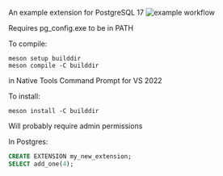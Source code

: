An example extension for PostgreSQL 17
![example workflow](https://github.com/margregor/a_postgres_extension/actions/workflows/compile.yml/badge.svg)

Requires pg_config.exe to be in PATH

To compile:
```
meson setup builddir
meson compile -C builddir
```
in Native Tools Command Prompt for VS 2022

To install:
```
meson install -C builddir
```
Will probably require admin permissions

In Postgres:
```sql
CREATE EXTENSION my_new_extension;
SELECT add_one(4);
```

